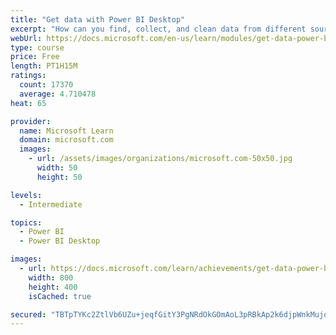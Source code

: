 ```yaml
---
title: "Get data with Power BI Desktop"
excerpt: "How can you find, collect, and clean data from different sources? Power BI is a tool for making sense of your data. You will learn tricks to make data-gathering easier."
webUrl: https://docs.microsoft.com/en-us/learn/modules/get-data-power-bi/
type: course
price: Free
length: PT1H15M
ratings:
  count: 17370
  average: 4.710478
heat: 65

provider:
  name: Microsoft Learn
  domain: microsoft.com
  images:
    - url: /assets/images/organizations/microsoft.com-50x50.jpg
      width: 50
      height: 50

levels:
  - Intermediate

topics:
  - Power BI
  - Power BI Desktop

images:
  - url: https://docs.microsoft.com/learn/achievements/get-data-power-bi-desktop-social.png
    width: 800
    height: 400
    isCached: true

secured: "TBTpTYKc2ZtlVb6UZu+jeqfGitY3PgNRdOkGOmAoL3pRBkAp2k6djpWnkMujoPjMuFedpvl+bMZvh8BEYonmke3JQDIIRe/cn8xy6EXFIBOLE8s0d8a72AbHMsACtVf2pDcUp7kZqouz9jBRZ6B7CrPE/wBMqcqv/Aj8PDRh7CfBC7cn27PfKVQkz0aLHMQR7GxgQqdk9oV5IT56uCK0jlu4cNcYGHQfpmcMRY/sBYbEmdf9BLyZQYThh/yW3WlJgI3ewoKlUycUcRfdUtRu1+RG2OVHXc5Rr89z80aU9Akz0HTLuGDPxo37CyZ2ZEjFYy8oBc+Hl4kv4F2m1t43x5rHMatMyIeRHOTNqZqkJ6+zCjLFBR6rN2uAlOeS858A7oeAzXM5KpY1wZWHfJ9HB1YrJl1Dk+MgxA0qwffl8Xl92AY0or9ZkLaAxOz7rD7T;/WXDw6AQ1uJLktUbU0ARDA=="
---
```


